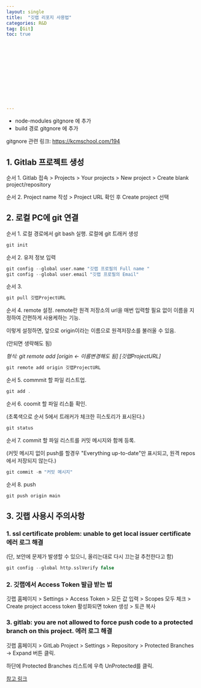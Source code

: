 ```yaml
---
layout: single
title:  "깃랩 리포지 사용법"
categories: R&D
tag: [Git]
toc: true













---
```


- node-modules gitgnore 에 추가
- build 경로 gitgnore 에 추가

gitgnore 관련 링크: https://kcmschool.com/194



## 1. Gitlab 프로젝트 생성

순서 1. Gitlab 접속 > Projects > Your projects > New project > Create blank project/repository

순서 2. Project name 작성 > Project URL 확인 후 Create project 선택



## 2. 로컬 PC에 git 연결

순서 1. 로컬 경로에서 git bash 실행. 로컬에 git 트래커 생성

```c
git init
```



순서 2. 유저 정보 입력

```c
git config --global user.name "깃랩 프로필의 Full name "
git config --global user.email "깃랩 프로필의 Email"
```



순서 3.

```c
git pull 깃랩ProjectURL
```



순서 4. remote 설정. remote란 원격 저장소의 url을 매번 입력할 필요 없이 이름을 지정하여 간편하게 사용케하는 기능.

이렇게 설정하면, 앞으로 origin이라는 이름으로 원격저장소를 불러올 수 있음. 

(안되면 생략해도 됨)

*형식: git remote add [origin <- 이름변경해도 됨] [깃랩ProjectURL]*

```c
git remote add origin 깃랩ProjectURL
```



순서 5. commmit 할 파일 리스트업.

```c
git add .
```



순서 6. coomit 할 파일 리스틑 확인. 

(초록색으로 순서 5에서 트래커가 체크한 히스토리가 표시된다.)

```c
git status
```



순서 7. commit 할 파일 리스트를 커밋 메시지와 함께 등록.

(커밋 메시지 없이 push를 할경우 "Everything up-to-date"만 표시되고, 원격 repos에서 저장되지 않는다.)

```c
git commit -m "커밋 메시지"
```



순서 8. push

```c
git push origin main
```







## 3. 깃랩 사용시 주의사항

### 1. ssl certificate problem: unable to get local issuer certificate 에러 로그 해결

(단, 보안에 문제가 발생할 수 있으니, 올리는대로 다시 끄는걸 추천한다고 함)

```c
git config --global http.sslVerify false
```



### 2. 깃랩에서 Access Token 발급 받는 법

깃랩 홈페이지 > Settings > Access Token > 모든 값 입력 > Scopes 모두 체크 > Create project access token 활성화되면  token 생성 > 토큰 복사



### 3. gitlab: you are not allowed to force push code to a protected branch on this project. 에러 로그 해결

깃랩 홈페이지 > GitLab Project > Settings > Repository > Protected Branches -> Expand 버튼 클릭.

하단에 Protected Branches 리스트에 우측 UnProtected를 클릭.

[참고 링크](https://ipex.tistory.com/entry/GitLab-You-are-not-allowed-to-push-code-to-protected-branches-on-this-project)
